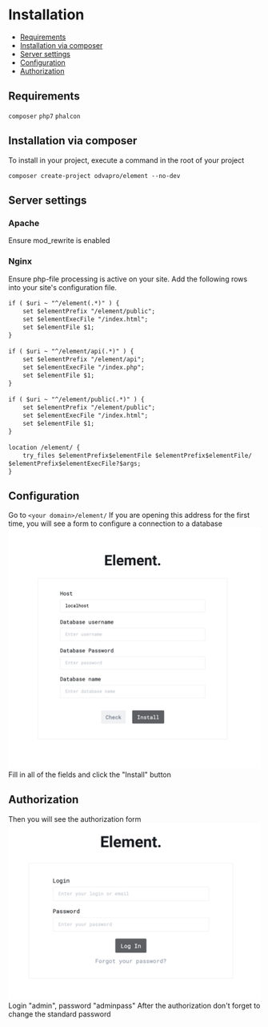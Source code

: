 # Installation

* [Requirements](#requirements)
* [Installation via composer](#installation-via-composer)
* [Server settings](#server-settings)
* [Configuration](#configuration)
* [Authorization](#authorization)

## Requirements
`composer` `php7` `phalcon`

## Installation via composer
To install in your project, execute a command in the root of your project
```
composer create-project odvapro/element --no-dev
```

## Server settings
### Apache
Ensure mod_rewrite is enabled

### Nginx
Ensure php-file processing is active on your site.
Add the following rows into your site's configuration file.

```
if ( $uri ~ "^/element(.*)" ) {
	set $elementPrefix "/element/public";
	set $elementExecFile "/index.html";
	set $elementFile $1;
}

if ( $uri ~ "^/element/api(.*)" ) {
	set $elementPrefix "/element/api";
	set $elementExecFile "/index.php";
	set $elementFile $1;
}

if ( $uri ~ "^/element/public(.*)" ) {
	set $elementPrefix "/element/public";
	set $elementExecFile "/index.html";
	set $elementFile $1;
}

location /element/ {
	try_files $elementPrefix$elementFile $elementPrefix$elementFile/ $elementPrefix$elementExecFile?$args;
}
```

## Configuration
Go to `<your domain>/element/`
If you are opening this address for the first time, you will see a form to configure a connection to a database
![Image of install form](/documentation/img/install.png)
Fill in all of the fields and click the "Install" button


## Authorization
Then you will see the authorization form
![Image of auth form](/documentation/img/auth.png)
Login "admin", password "adminpass"
After the authorization don't forget to change the standard password